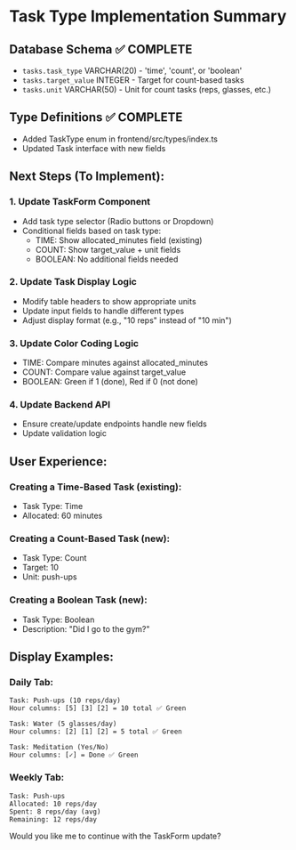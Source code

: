 # Task Type Implementation Summary

## Database Schema ✅ COMPLETE
- `tasks.task_type` VARCHAR(20) - 'time', 'count', or 'boolean'
- `tasks.target_value` INTEGER - Target for count-based tasks
- `tasks.unit` VARCHAR(50) - Unit for count tasks (reps, glasses, etc.)

## Type Definitions ✅ COMPLETE
- Added TaskType enum in frontend/src/types/index.ts
- Updated Task interface with new fields

## Next Steps (To Implement):

### 1. Update TaskForm Component
- Add task type selector (Radio buttons or Dropdown)
- Conditional fields based on task type:
  * TIME: Show allocated_minutes field (existing)
  * COUNT: Show target_value + unit fields
  * BOOLEAN: No additional fields needed

### 2. Update Task Display Logic
- Modify table headers to show appropriate units
- Update input fields to handle different types
- Adjust display format (e.g., "10 reps" instead of "10 min")

### 3. Update Color Coding Logic
- TIME: Compare minutes against allocated_minutes
- COUNT: Compare value against target_value  
- BOOLEAN: Green if 1 (done), Red if 0 (not done)

### 4. Update Backend API
- Ensure create/update endpoints handle new fields
- Update validation logic

## User Experience:

### Creating a Time-Based Task (existing):
- Task Type: Time
- Allocated: 60 minutes

### Creating a Count-Based Task (new):
- Task Type: Count
- Target: 10
- Unit: push-ups

### Creating a Boolean Task (new):
- Task Type: Boolean
- Description: "Did I go to the gym?"

## Display Examples:

### Daily Tab:
```
Task: Push-ups (10 reps/day)
Hour columns: [5] [3] [2] = 10 total ✅ Green

Task: Water (5 glasses/day)
Hour columns: [2] [1] [2] = 5 total ✅ Green

Task: Meditation (Yes/No)
Hour columns: [✓] = Done ✅ Green
```

### Weekly Tab:
```
Task: Push-ups
Allocated: 10 reps/day
Spent: 8 reps/day (avg)
Remaining: 12 reps/day
```

Would you like me to continue with the TaskForm update?
